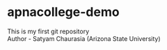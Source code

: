 # apnacollege-demo
This is my first git repository
</br>
Author - Satyam Chaurasia (Arizona State University)
